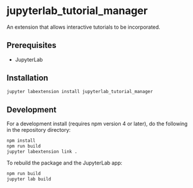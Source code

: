 # jupyterlab_tutorial_manager

An extension that allows interactive tutorials to be incorporated.


## Prerequisites

* JupyterLab

## Installation

```bash
jupyter labextension install jupyterlab_tutorial_manager
```

## Development

For a development install (requires npm version 4 or later), do the following in the repository directory:

```bash
npm install
npm run build
jupyter labextension link .
```

To rebuild the package and the JupyterLab app:

```bash
npm run build
jupyter lab build
```

